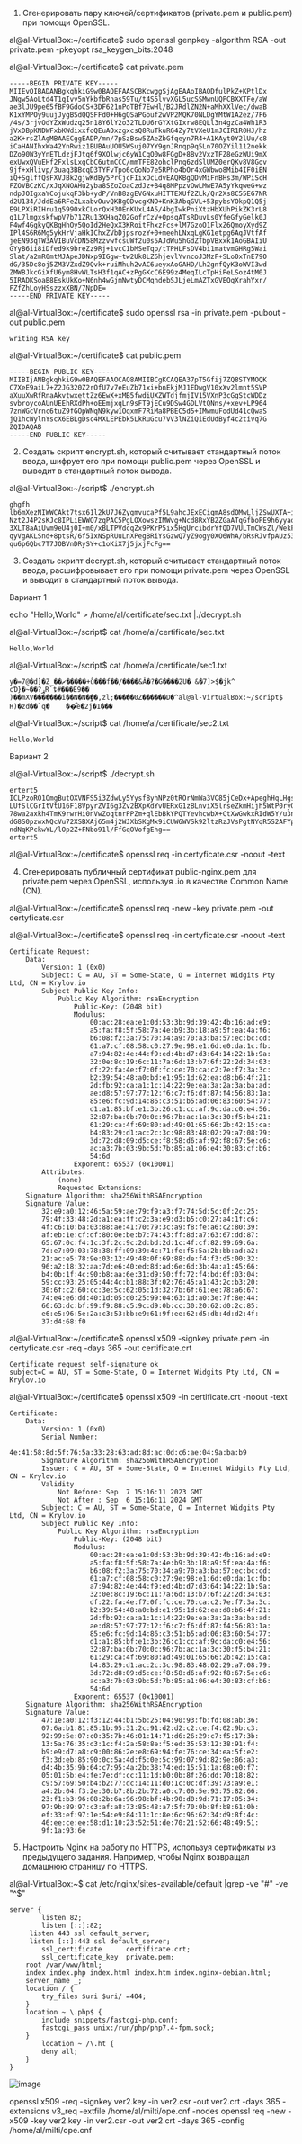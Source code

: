 1. Сгенерировать пару ключей/сертификатов (private.pem и public.pem) при помощи OpenSSL.

al@al-VirtualBox:~/certificate$ sudo openssl genpkey -algorithm RSA -out private.pem -pkeyopt rsa_keygen_bits:2048

al@al-VirtualBox:~/certificate$ cat private.pem 
````
-----BEGIN PRIVATE KEY-----
MIIEvQIBADANBgkqhkiG9w0BAQEFAASCBKcwggSjAgEAAoIBAQDfulPkZ+KPtlDx
JNgw5AoLtd4T1qIvv5nYkbfbRnas59Tu/t4S5lvvXGL5ucSSMwnUQPCBXXTFe/aW
ae3lJU9pe65fBF9GdoCS+3DF621nPoTBf7EwHl/B2JRdlZN2N+aMhXXlVec/dwaB
K1xYMPOy9uujJygBSdQQSFFd0+H6gQSaPGouf2wVP2MQK70NLDgYMtW1A2ez/7F6
/4s/3rjvOdYZxWudzq25n18Y6lY2o32TLDU6rGYXtGIxrw8EQLl3n4gzCa4Wh1R3
jVxDBpKNDWFxbKWdixxfoQEuAOxzgxcsQ8RuTkuRG4Zy7tVXeU1mJCIR1R0HJ/hz
a2K+rsZlAgMBAAECggEADP/mn/7pSzBsw5ZAeZbGfqeyn7R4+A1KAyt0Y2lUu/c8
iCaHANIhxWa42YnRwiz1BUBAuUOU5WSuj07YY9gnJRnqp9q5Ln70OZYil112nekk
DZo90W3yYnETLdzjFJtq6f9XOlwjc6yW1CqQ0w8FGgD+8Bv2VxzTFZ8eGzWUi9mX
exUwxQVuEHf2FxlsLxgCbC6utmCCC/mmTFE82ohclPnq6zdSlUMZ0erQKv8V8Gov
9jf+xHlivp/3uaq3BBcqD3TYFvTpo6cGoNo7e5RPho4bOr4xGWbwo8Mib4IF0iEN
iQ+SglffQsFXVJBk2gjwKdBy5PrCjcFIixOcLdvEAQKBgQDvMiFnBHs3m/WPiScH
FZOVBCzKC/xJqXNOAHu2yba8SZoZoaCzdJz+B4q8MPpzvOwLMwE7A5yYkqweG+wz
ndpJOIgxaYCojukqF3bb+ydP/VnB8zgEVGNxuHITTEXUf2ZLk/Qr2Xs8C55EG7NR
d2U134/JddEa6RFeZLxabvOuvQKBgQDvcgKNO+KnK3AbqGVL+53pybsYOkpQ1Q5j
E9LPXiRIHru1q599OxkCLorQxH3OEnKUxL4A5/4bgIwkPniXtzHbXUhPikZK3rL8
q1L7lmgxskfwpV7b71ZRu13XHaqZ02GofrCzV+QpsqATsRDuvLs0YfeGfyGelk0J
F4wf4GgkyQKBgHhOy5QoId2HeQxX3KRoitFhxzFcs+lM7GzoO1FlxZ6QmoyXyd9Z
IPl4S6R6Mg5ykHrVjaHkIChxZVbDjpsrozY+0+meehLNxqLgKG1etpg6AqJVtfAf
jeEN93qTW3AVIBuVcDN58MzzvwfcsuWf2u0s5AJdWu5hGdZTbpVBxxk1AoGBAIiU
GYyB6ii8iDfed9k9breZz9Rj+1vcC1bMSeTqp/tTPHLFsDV4bi1matvmGHRg5Wai
Slat/a2mR0mtMJApeJDNxp9IGgw+tw2Uk8LZ6hjevlYvncoJ3MzF+SLo0xTnE79O
dG/35Dc8oj5ZM3VZxdZ9Qvk+ruiMhuh2vAC6ueyxAoGAHD/Lh2gnfQyK3oWVI3wd
ZMWBJkcGiXfU6ym8HvWLTsH3f1qAC+zPgGKcC6E99z4MeqILcTpHiPeLSoz4tM0J
5IRADKSoaB8EskUkKo+N6nh4wGjmNwtyDCMqhdebSJLjeLmAZTxGVEQqXrahYxr/
FZfZhLoyHSszzxXBN/7NpDE=
-----END PRIVATE KEY-----
````
al@al-VirtualBox:~/certificate$ sudo openssl rsa -in private.pem -pubout -out public.pem 
````
writing RSA key
````
al@al-VirtualBox:~/certificate$ cat public.pem 
````
-----BEGIN PUBLIC KEY-----
MIIBIjANBgkqhkiG9w0BAQEFAAOCAQ8AMIIBCgKCAQEA37pT5Gfij7ZQ8STYMOQK
C7XeE9aiL7+Z2JG320Z2rOfU7v7eEuZb71xi+bnEkjMJ1EDwgV10xXv2lmnt5SVP
aXuuXwRfRnaAkvtwxettZz6EwX+xMB5fwdiUXZWTdjfmjIV15VXnP3cGgStcWDDz
svbroycoAUnUEEhRXdPh+oEEmjxqLn9sFT9jECu9DSw4GDLVtQNns/+xev+LP964
7znWGcVrnc6tuZ9fGOpWNqN9kyw1OqxmF7RiMa8PBEC5d5+IMwmuFodUd41cQwaS
jQ1hcWylnYscX6EBLgDsc4MXLEPEbk5LkRuGcu7VV3lNZiQiEdUdByf4c2tivq7G
ZQIDAQAB
-----END PUBLIC KEY-----
````
2. Создать скрипт encrypt.sh, который считывает стандартный поток ввода, шифрует его при помощи public.pem через OpenSSL и выводит в стандартный поток вывода.

al@al-VirtualBox:~/script$ ./encrypt.sh 
````
ghgfh
lb6mXezNIWWCAkt7tsx61l2kU7J6ZygmvucaPf5L9ahcJExECiqmA8sdOMwLljZSwUXTA+iNScWY
Nzt2J4P2sKJc8IPLiEWWO7zqPAC5PgLOXowszIMWvg+Ncd8RxYB2ZGaATqGfboPE9h6yyaqJfrJu
3XLT8aAiUvm9eU4j0I+m0/xBLTPVdcqZx9PKrP5ix5HqUrcibdrYfQD7VULTmCWsZl/WekFjPBgm
qyVgAKLSnd+8ptsR/6f5IxNSpRUuLnXPegBRiYsGzwQ7yZ9ogy0XO6WhA/bRsRJvfpAUz53Mhqs4
qu6p6Qbc7T7JOBVnDRySY+c1oKiX7j5jxjFcFg==
````
3. Создать скрипт decrypt.sh, который считывает стандартный поток ввода, расшифровывает его при помощи private.pem через OpenSSL и выводит в стандартный поток вывода.

Вариант 1

echo "Hello,World" > /home/al/certificate/sec.txt |./decrypt.sh

al@al-VirtualBox:~/script$ cat /home/al/certificate/sec.txt
````
Hello,World
````
al@al-VirtualBox:~/script$ cat /home/al/certificate/sec1.txt
````
y�=7@�d]�Z_��ޗ�����+ů���f��/����&Ă�?�G����2U� &�7]>$�jk^
cƊ}�~��?ړR`ȶ#���E9��
)��mXV�������i��N�N�̼��,zl;�����0Z������D�^al@al-VirtualBox:~/script$ H)�zd��`q�	��͋e�2j�1���
````
al@al-VirtualBox:~/script$ cat /home/al/certificate/sec2.txt
````
Hello,World
````

Вариант 2

al@al-VirtualBox:~/script$ ./decrypt.sh 
````
ertert5
ICLPzoRO1OmgButOXVNFS5i3ZdwLy5Yysf8yhNPz0tROrNmWa3VC85jCeDx+ApeghHqLHgsOI+/d
LUfSlCGrItVtU16F18VpyrZVI6g3Zv2BXpXdYvUERxG1zBLnviX5lrseZkmHijh5WtP0ryG3tfTA
78wa2axkh4TmK9rwrHi0nVwZoqtnrPPZm+qlEbBkYPQTYevhcwbX+CtXwGwkxRIdW5Y/u3nnQkEY
dG8S0pzwxNQcVu72XSBXAj65m4j2WJXbSKgMx9iCUW6WVSk92ltzRzJVsPgtNYqR5S2AFYpFSmDg
ndNqKPckwYL/lOp2Z+FNbo91l/FfGqOVofgEhg==
ertert5
````
al@al-VirtualBox:~/certificate$ openssl req -in certyficate.csr -noout -text

4. Сгенерировать публичный сертификат public-nginx.pem для private.pem через OpenSSL, используя <LASTNAME>.io в качестве Common Name (CN).

al@al-VirtualBox:~/certificate$ openssl req -new -key private.pem -out certyficate.csr

al@al-VirtualBox:~/certificate$ openssl req -in certyficate.csr -noout -text
````
Certificate Request:
    Data:
        Version: 1 (0x0)
        Subject: C = AU, ST = Some-State, O = Internet Widgits Pty Ltd, CN = Krylov.io
        Subject Public Key Info:
            Public Key Algorithm: rsaEncryption
                Public-Key: (2048 bit)
                Modulus:
                    00:ac:28:ea:e1:0d:53:3b:9d:39:42:4b:16:ad:e9:
                    a5:fa:f8:5f:58:7a:4e:b9:3b:18:a9:5f:ea:4a:f6:
                    b6:08:f2:3a:75:70:34:a9:70:a3:ba:57:ec:bc:cd:
                    61:a7:cf:08:58:c0:27:9e:98:e1:6d:e0:da:1c:fb:
                    a7:94:82:4e:44:f9:ed:4b:d7:d3:64:14:22:1b:9a:
                    32:0e:8c:19:6c:11:7a:6d:13:b7:6f:22:2d:34:03:
                    df:22:fa:4e:f7:0f:fc:ce:70:ca:c2:7e:f7:3a:3c:
                    b2:39:54:48:a0:bd:e1:95:1d:62:ea:d8:b6:4f:21:
                    2d:fb:92:ca:a1:1c:14:22:9e:ea:3a:2a:3a:ba:ad:
                    ae:d8:57:97:77:12:f6:c7:f6:df:87:f4:56:83:1a:
                    85:e6:fc:9d:14:86:c3:51:b5:ad:06:83:60:54:77:
                    d1:a1:85:bf:e1:3b:26:c1:cc:af:9c:da:c0:e4:56:
                    32:87:ba:0b:70:0c:96:7b:ac:1a:3c:30:f5:b4:21:
                    61:29:ca:4f:69:80:ad:49:01:65:66:2b:42:15:ca:
                    b4:83:29:d1:ac:2c:3c:98:83:48:02:29:a7:08:79:
                    3d:72:d8:09:d5:ce:f8:58:d6:af:92:f8:67:5e:c6:
                    ac:a3:7b:03:9b:5d:7b:85:a1:06:e4:30:83:cf:b6:
                    54:6d
                Exponent: 65537 (0x10001)
        Attributes:
            (none)
            Requested Extensions:
    Signature Algorithm: sha256WithRSAEncryption
    Signature Value:
        32:e9:a0:12:46:5a:59:ae:79:f9:a3:f7:74:5d:5c:0f:2c:25:
        79:4f:33:48:2d:a1:ea:ff:c2:3a:e9:d3:b5:c0:27:a4:1f:c6:
        4f:c6:10:ba:03:88:ae:41:70:79:3c:a9:f8:fe:a6:c2:80:39:
        af:eb:1e:cf:df:80:0e:be:b7:74:43:ff:8d:a7:63:67:dd:87:
        65:67:0c:f4:1c:3f:2c:9c:2d:bd:2d:1c:4f:cf:82:99:69:6a:
        7d:e7:09:03:78:38:ff:09:39:4c:71:fe:f5:5a:2b:bb:ad:a2:
        21:ac:e5:78:9e:03:12:49:48:0f:69:88:de:f4:f3:d5:00:32:
        96:a2:18:32:aa:7d:e6:40:ed:8d:ad:6e:6d:3b:4a:a1:45:66:
        b4:0b:1f:4c:90:b8:aa:6e:31:d9:50:ff:72:f4:bd:6f:03:04:
        59:cc:93:25:05:44:4c:b1:88:3f:02:76:45:a1:43:2c:b3:20:
        30:6f:c2:60:cc:3e:5c:62:05:1d:32:7b:6f:61:ee:78:a6:67:
        74:e4:e6:dd:40:1d:05:d0:25:99:04:63:1d:a0:3e:7f:8e:44:
        66:63:dc:bf:99:f9:88:c5:9c:d9:0b:cc:30:20:62:d0:2c:85:
        e6:e5:96:5e:2a:c3:53:bb:e9:61:9f:ee:62:d5:db:4d:d2:4f:
        37:d4:68:f0
````
al@al-VirtualBox:~/certificate$ openssl x509 -signkey private.pem -in certyficate.csr -req -days 365 -out certificate.crt
````
Certificate request self-signature ok
subject=C = AU, ST = Some-State, O = Internet Widgits Pty Ltd, CN = Krylov.io
````
al@al-VirtualBox:~/certificate$ openssl x509 -in certificate.crt -noout -text

````
Certificate:
    Data:
        Version: 1 (0x0)
        Serial Number:
            4e:41:58:8d:5f:76:5a:33:28:63:ad:8d:ac:0d:c6:ae:04:9a:ba:b9
        Signature Algorithm: sha256WithRSAEncryption
        Issuer: C = AU, ST = Some-State, O = Internet Widgits Pty Ltd, CN = Krylov.io
        Validity
            Not Before: Sep  7 15:16:11 2023 GMT
            Not After : Sep  6 15:16:11 2024 GMT
        Subject: C = AU, ST = Some-State, O = Internet Widgits Pty Ltd, CN = Krylov.io
        Subject Public Key Info:
            Public Key Algorithm: rsaEncryption
                Public-Key: (2048 bit)
                Modulus:
                    00:ac:28:ea:e1:0d:53:3b:9d:39:42:4b:16:ad:e9:
                    a5:fa:f8:5f:58:7a:4e:b9:3b:18:a9:5f:ea:4a:f6:
                    b6:08:f2:3a:75:70:34:a9:70:a3:ba:57:ec:bc:cd:
                    61:a7:cf:08:58:c0:27:9e:98:e1:6d:e0:da:1c:fb:
                    a7:94:82:4e:44:f9:ed:4b:d7:d3:64:14:22:1b:9a:
                    32:0e:8c:19:6c:11:7a:6d:13:b7:6f:22:2d:34:03:
                    df:22:fa:4e:f7:0f:fc:ce:70:ca:c2:7e:f7:3a:3c:
                    b2:39:54:48:a0:bd:e1:95:1d:62:ea:d8:b6:4f:21:
                    2d:fb:92:ca:a1:1c:14:22:9e:ea:3a:2a:3a:ba:ad:
                    ae:d8:57:97:77:12:f6:c7:f6:df:87:f4:56:83:1a:
                    85:e6:fc:9d:14:86:c3:51:b5:ad:06:83:60:54:77:
                    d1:a1:85:bf:e1:3b:26:c1:cc:af:9c:da:c0:e4:56:
                    32:87:ba:0b:70:0c:96:7b:ac:1a:3c:30:f5:b4:21:
                    61:29:ca:4f:69:80:ad:49:01:65:66:2b:42:15:ca:
                    b4:83:29:d1:ac:2c:3c:98:83:48:02:29:a7:08:79:
                    3d:72:d8:09:d5:ce:f8:58:d6:af:92:f8:67:5e:c6:
                    ac:a3:7b:03:9b:5d:7b:85:a1:06:e4:30:83:cf:b6:
                    54:6d
                Exponent: 65537 (0x10001)
    Signature Algorithm: sha256WithRSAEncryption
    Signature Value:
        47:1e:a0:12:f3:12:44:b1:5b:25:04:90:93:fb:fd:08:ab:36:
        07:6a:b1:81:85:1b:95:31:2c:91:d2:d2:c2:ce:f4:02:9b:c3:
        92:99:5e:07:c0:35:7b:46:01:14:71:d6:26:29:c7:f5:17:3b:
        13:5a:76:35:d3:1c:f4:2a:58:8e:f5:ed:35:53:12:38:91:f4:
        b9:e9:d7:a8:c9:00:86:2e:e8:69:94:fe:76:ce:34:ea:5f:e2:
        f3:3d:eb:85:90:0c:5a:4d:f5:0e:5c:99:07:9d:82:9e:86:a3:
        d4:4b:35:9b:64:c7:95:4a:2b:38:74:ed:15:51:1a:68:e0:f7:
        05:01:5b:e4:fe:7e:df:cc:11:1d:b0:0b:8f:26:dd:70:18:82:
        c9:57:69:50:b4:b2:77:dc:14:11:d0:1c:0c:df:39:73:a9:e1:
        a4:2b:04:f3:2e:30:b7:8b:2b:72:a0:c7:00:5e:93:75:82:66:
        23:f1:b3:96:08:2b:6a:96:98:bf:4b:90:d0:9d:71:17:05:34:
        97:9b:89:97:c3:af:a8:73:85:48:a7:5f:70:0b:8f:b8:61:0b:
        ef:33:ef:97:1e:54:e9:84:11:1c:8e:6c:96:62:34:d9:8f:4c:
        46:ee:ce:ee:58:d1:10:23:52:51:de:70:21:52:66:48:49:51:
        9f:1a:93:6e
````
5. Настроить Nginx на работу по HTTPS, используя сертификаты из предыдущего задания. Например, чтобы Nginx возвращал домашнюю страницу по HTTPS.

al@al-VirtualBox:~$ cat /etc/nginx/sites-available/default |grep -ve "#" -ve "^$"
````
server {
        listen 82;
        listen [::]:82;
	 listen 443 ssl default_server;
	 listen [::]:443 ssl default_server;
        ssl_certificate      certificate.crt;
        ssl_certificate_key  private.pem;
	root /var/www/html;
	index index.php index.html index.htm index.nginx-debian.html;
	server_name _;
	location / {
		try_files $uri $uri/ =404;
	}
	location ~ \.php$ {
		include snippets/fastcgi-php.conf;
		fastcgi_pass unix:/run/php/php7.4-fpm.sock;
	}
        location ~ /\.ht {
		deny all;
	}
}
````
![image](https://github.com/tms-dos17-onl/Alex-Krylov/assets/139115675/fa817977-70e4-462b-87b6-dc9f524f72ee)

openssl x509 -req -signkey ver2.key -in ver2.csr -out ver2.crt -days 365 -extensions v3_req -extfile /home/al/milti/ope.cnf -nodes
openssl req -new -x509 -key ver2.key -in ver2.csr -out ver2.crt -days 365 -config /home/al/milti/ope.cnf


